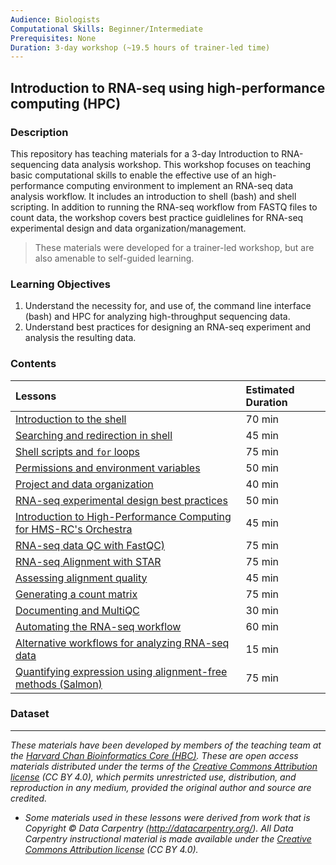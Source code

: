 ```yaml
---
Audience: Biologists
Computational Skills: Beginner/Intermediate
Prerequisites: None
Duration: 3-day workshop (~19.5 hours of trainer-led time)
---
```


## Introduction to RNA-seq using high-performance computing (HPC)

### Description

This repository has teaching materials for a 3-day Introduction to RNA-sequencing data analysis workshop. This workshop focuses on teaching basic computational skills to enable the effective use of an high-performance computing environment to implement an RNA-seq data analysis workflow. It includes an introduction to shell (bash) and shell scripting. In addition to running the RNA-seq workflow from FASTQ files to count data, the workshop covers best practice guidlelines for RNA-seq experimental design and data organization/management.

> These materials were developed for a trainer-led workshop, but are also amenable to self-guided learning.

### Learning Objectives

1.	Understand the necessity for, and use of, the command line interface (bash) and HPC for analyzing high-throughput sequencing data.
2.	Understand best practices for designing an RNA-seq experiment and analysis the resulting data.


### Contents
| Lessons            | Estimated Duration |
|:------------------------|:----------|
|[Introduction to the shell](https://github.com/hbctraining/Intro-to-rnaseq-hpc-O2/blob/master/lessons/01_the_filesystem.md) | 70 min |
|[Searching and redirection in shell](https://github.com/hbctraining/Intro-to-rnaseq-hpc-O2/blob/master/lessons/02_searching_files.md) | 45 min |
|[Shell scripts and `for` loops](https://github.com/hbctraining/Intro-to-rnaseq-hpc-O2/blob/master/lessons/03_loops_and_scripts.md) | 75 min |
|[Permissions and environment variables](https://github.com/hbctraining/Intro-to-rnaseq-hpc-O2/blob/master/lessons/04_permissions_and_environment_variables.md) | 50 min |
|[Project and data organization](https://github.com/hbctraining/Intro-to-rnaseq-hpc-O2/blob/master/lessons/05_data_organization.md) | 40 min |
|[RNA-seq experimental design best practices](https://github.com/hbctraining/Intro-to-rnaseq-hpc-O2/blob/master/lectures/rna-seq_design.pdf) | 50 min |
|[Introduction to High-Performance Computing for HMS-RC's Orchestra](https://github.com/hbctraining/Intro-to-rnaseq-hpc-O2/blob/master/lectures/HPC_intro_slides_Radhika.pdf) | 45 min |
|[RNA-seq data QC with FastQC)](https://github.com/hbctraining/Intro-to-rnaseq-hpc-O2/blob/master/lessons/06_assessing_quality.md) | 75 min |
|[RNA-seq Alignment with STAR](lessons/B1_alignment.md) | 75 min |
|[Assessing alignment quality](lessons/B2_alignment_quality.md) | 45 min |
|[Generating a count matrix](lessons/B3_counting_reads.md) | 75 min |
|[Documenting and MultiQC](lessons/B4_multiQC.md) | 30 min |
|[Automating the RNA-seq workflow](https://github.com/hbctraining/Intro-to-rnaseq-hpc-O2/blob/master/lessons/08_automating_workflow.md) | 60 min |
|[Alternative workflows for analyzing RNA-seq data](https://github.com/hbctraining/Intro-to-rnaseq-hpc-O2/blob/master/lectures/RNAseq-analysis-methods.pdf) | 15 min |
|[Quantifying expression using alignment-free methods (Salmon)](https://github.com/hbctraining/Intro-to-rnaseq-hpc-O2/blob/master/lessons/09_salmon.md) | 75 min |

### Dataset

***
*These materials have been developed by members of the teaching team at the [Harvard Chan Bioinformatics Core (HBC)](http://bioinformatics.sph.harvard.edu/). These are open access materials distributed under the terms of the [Creative Commons Attribution license](https://creativecommons.org/licenses/by/4.0/) (CC BY 4.0), which permits unrestricted use, distribution, and reproduction in any medium, provided the original author and source are credited.*

* *Some materials used in these lessons were derived from work that is Copyright © Data Carpentry (http://datacarpentry.org/). 
All Data Carpentry instructional material is made available under the [Creative Commons Attribution license](https://creativecommons.org/licenses/by/4.0/) (CC BY 4.0).*
